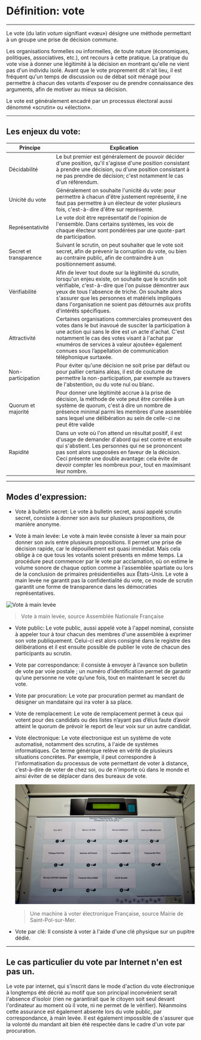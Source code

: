 # Définition: vote
---

Le vote (du latin _*votum*_ signifiant «vœu») désigne une méthode permettant à un groupe une prise de décision commune. 

Les organisations formelles ou informelles, de toute nature (économiques, politiques, associatives, etc.), ont recours à cette pratique. La pratique du vote vise à donner une légitimité à la décision en montrant qu'elle ne vient pas d'un individu isolé. Avant que le vote proprement dit n'ait lieu, il est fréquent qu'un temps de discussion ou de débat soit ménagé pour permettre à chacun des votants d'exposer ou de prendre connaissance des arguments, afin de motiver au mieux sa décision.

Le vote est généralement encadré par un processus électoral aussi dénommé «scrutin» ou «élection».

---

## Les enjeux du vote: 

| Principe | Explication |
|------------------------|----------------------------------------------------------------------------------------------------------------------------------------------------------------------------------------------------------------------------------------------------------------------------------------------------------------------------------------------------------------|
| Décidabilité | Le but premier est généralement de pouvoir décider d'une position, qu'il s'agisse d'une position consistant à prendre une décision, ou d'une position consistant à ne pas prendre de décision; c'est notamment le cas d'un référendum. |
| Unicité du vote | Généralement on souhaite l'unicité du vote: pour permettre à chacun d'être justement représenté, il ne faut pas permettre à un électeur de voter plusieurs fois, c'est-à-dire d'être sur représenté. |
| Représentativité | Le vote doit ètre représentatif de l'opinion de l'ensemble. Dans certains systèmes, les voix de chaque électeur sont pondérées par une quote-part de participation. |
| Secret et transparence | Suivant le scrutin, on peut souhaiter que le vote soit secret, afin de prévenir la corruption du vote, ou bien au contraire public, afin de contraindre à un positionnement assumé. |
| Vérifiabilité | Afin de lever tout doute sur la légitimité du scrutin, lorsqu'un enjeu existe, on souhaite que le scrutin soit vérifiable, c'est-à-dire que l'on puisse démontrer aux yeux de tous l'absence de triche. On souhaite alors s'assurer que les personnes et matériels impliqués dans l'organisation ne soient pas détournés aux profits d'intérêts spécifiques. |
| Attractivité | Certaines organisations commerciales promeuvent des votes dans le but inavoué de susciter la participation à une action qui sans le dire est un acte d'achat. C'est notamment le cas des votes visant à l'achat par «numéros de services à valeur ajoutée» également connues sous l’appellation de communication téléphonique surtaxée. |
| Non-participation | Pour éviter qu'une décision ne soit prise par défaut ou pour pallier certains aléas, il est de coutume de permettre la non-participation, par exemple au travers de l'abstention, ou du vote nul ou blanc. |
| Quorum et majorité | Pour donner une légitimité accrue à la prise de décision, la méthode de vote peut être corrélée à un système de quorum, c'est à dire un nombre de présence minimal parmi les membres d'une assemblée sans lequel une délibération au sein de celle-ci ne peut être valide |
| Rapidité | Dans un vote où l'on attend un résultat positif, il est d'usage de demander d'abord qui est contre et ensuite qui s'abstient. Les personnes qui ne se prononcent pas sont alors supposées en faveur de la décision. Ceci présente une double avantage: cela évite de devoir compter les nombreux pour, tout en maximisant leur nombre. |

---

## Modes d'expression: 

* Vote à bulletin secret: Le vote à bulletin secret, aussi appelé scrutin secret, consiste à donner son avis sur plusieurs propositions, de manière anonyme. 

* Vote à main levée: 
Le vote à main levée consiste à lever sa main pour donner son avis entre plusieurs propositions. Il permet une prise de décision rapide, car le dépouillement est quasi immédiat. Mais cela oblige à ce que tous les votants soient présents en même temps. La procédure peut commencer par le vote par acclamation, où on estime le volume sonore de chaque option comme à l'assemblée spartiate ou lors de la conclusion de primaires présidentielles aux États-Unis.
Le vote à main levée ne garantit pas la confidentialité du vote, ce mode de scrutin garantit une forme de transparence dans les démocraties représentatives. 

![Vote à main levée](../../images/vote-main-levée.jpg)
>
> Vote à main levée, source Assemblée Nationale Française

* Vote public:
Le vote public, aussi appelé vote à l'appel nominal, consiste à appeler tour à tour chacun des membres d'une assemblée à exprimer son vote publiquement. Celui-ci est alors consigné dans le registre des délibérations et il est ensuite possible de publier le vote de chacun des participants au scrutin.

* Vote par correspondance:
il consiste à envoyer à l’avance son bulletin de vote par voie postale ; un numéro d’identification permet de garantir qu’une personne ne vote qu’une fois, tout en maintenant le secret du vote.

* Vote par procuration: Le vote par procuration permet au mandant de désigner un mandataire qui ira voter à sa place. 

* Vote de remplacement:
Le vote de remplacement permet à ceux qui votent pour des candidats ou des listes n’ayant pas d’élus faute d’avoir atteint le quorum de prévoir le report de leur voix sur un autre candidat.

* Vote électronique:
Le vote électronique est un système de vote automatisé, notamment des 
scrutins, à l'aide de systèmes informatiques. Ce terme générique relève en vérité de plusieurs situations concrètes. Par exemple, il peut correspondre à l'informatisation du processus de vote permettant de voter à distance, c’est-à-dire de voter de chez soi, ou de n'importe où dans le monde et ainsi éviter de se déplacer dans des bureaux de vote.

    ![Une machine à voter électronique Française](../../images/vote-electronique-france.jpg)
    >
    > Une machine à voter électronique Française, source Mairie de Saint-Pol-sur-Mer.

* Vote par clé: 
Il consiste à voter à l'aide d'une clé physique sur un pupitre dédié.

---

## Le cas particulier du vote par Internet n'en est pas un.
Le vote par internet, qui s'inscrit dans le mode d'action du vote électronique à longtemps été décrié au motif que son principal inconvénient serait l'absence d'isoloir (rien ne garantirait que le citoyen soit seul devant l'ordinateur au moment où il vote, ni ne permet de le vérifier). Néanmoins cette assurance est également absente lors du vote public, par correspondance, à main levée. Il est également impossible de s'assurer que la volonté du mandant ait bien été respectée dans le cadre d'un vote par procuration.
